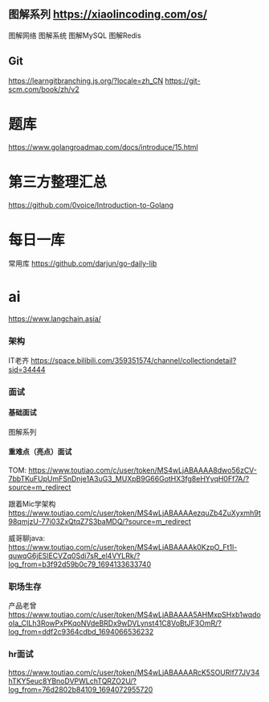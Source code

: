 
## 图解系列 https://xiaolincoding.com/os/
图解网络  图解系统  图解MySQL  图解Redis

## Git 
https://learngitbranching.js.org/?locale=zh_CN
https://git-scm.com/book/zh/v2

# 题库
https://www.golangroadmap.com/docs/introduce/15.html

# 第三方整理汇总
https://github.com/0voice/Introduction-to-Golang


# 每日一库
常用库
https://github.com/darjun/go-daily-lib

# ai
https://www.langchain.asia/

### 架构
IT老齐
https://space.bilibili.com/359351574/channel/collectiondetail?sid=34444



### 面试
#### 基础面试
图解系列

#### 重难点（亮点）面试
TOM:
https://www.toutiao.com/c/user/token/MS4wLjABAAAA8dwo56zCV-7bbTKuFUpUmFSnDnje1A3uG3_MUXpB9G66GotHX3fg8eHYyqH0Ff7A/?source=m_redirect

跟着Mic学架构
https://www.toutiao.com/c/user/token/MS4wLjABAAAAezquZb4ZuXyxmh9t98qmjzU-77i03ZxQtqZ7S3baMDQ/?source=m_redirect

威哥聊java:
https://www.toutiao.com/c/user/token/MS4wLjABAAAAk0KzpO_Ft1l-quwqG6jESlECVZq0Sdi7sR_el4VYLRk/?log_from=b3f92d59b0c79_1694133633740

### 职场生存
产品老曾
https://www.toutiao.com/c/user/token/MS4wLjABAAAA5AHMxpSHxb1wqdooIa_CILh3RowPxPKqoNVdeBRDx9wDVLynst41C8VoBtJF3OmR/?log_from=ddf2c9364cdbd_1694066536232

### hr面试
https://www.toutiao.com/c/user/token/MS4wLjABAAAARcK5SOURlf77JV34hTKY5euc8YBnoDVPWLchTQRZO2U/?log_from=76d2802b84109_1694072955720

